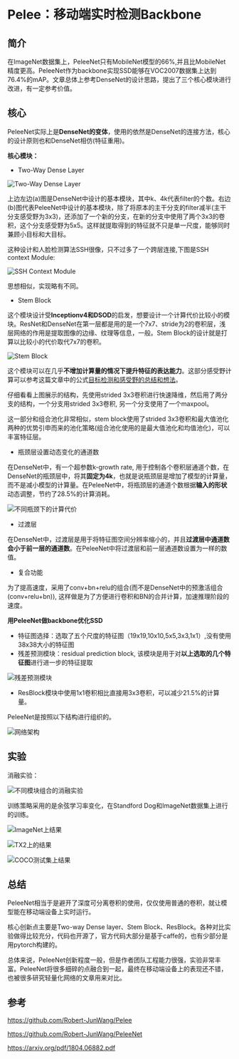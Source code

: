 # Pelee：移动端实时检测Backbone

## 简介

在ImageNet数据集上，PeleeNet只有MobileNet模型的66%,并且比MobileNet精度更高。PeleeNet作为backbone实现SSD能够在VOC2007数据集上达到76.4%的mAP。文章总体上参考DenseNet的设计思路，提出了三个核心模块进行改进，有一定参考价值。

## 核心

PeleeNet实际上是**DenseNet的变体**，使用的依然是DenseNet的连接方法，核心的设计原则也和DenseNet相仿(特征重用)。

**核心模块：** 

- Two-Way Dense Layer

![Two-Way Dense Layer](https://img-blog.csdnimg.cn/20200512171808702.png?x-oss-process=image/watermark,type_ZmFuZ3poZW5naGVpdGk,shadow_10,text_aHR0cHM6Ly9ibG9nLmNzZG4ubmV0L0REX1BQX0pK,size_16,color_FFFFFF,t_70)

上边左边(a)图是DenseNet中设计的基本模块，其中k、4k代表filter的个数。右边(b)图代表PeleeNet中设计的基本模块，除了将原本的主干分支的filter减半(主干分支感受野为3x3)，还添加了一个新的分支，在新的分支中使用了两个3x3的卷积，这个分支感受野为5x5。这样就提取得到的特征就不只是单一尺度，能够同时兼顾小目标和大目标。

这种设计和人脸检测算法SSH很像，只不过多了一个跨层连接,下图是SSH context Module:

![SSH Context Module](https://img-blog.csdnimg.cn/20200512173747116.png)

思想相似，实现略有不同。


- Stem Block

这个模块设计受**Inceptionv4和DSOD**的启发，想要设计一个计算代价比较小的模块。ResNet和DenseNet在第一层都是用的是一个7x7、stride为2的卷积层，浅层网络的作用是提取图像的边缘、纹理等信息，一般。Stem Block的设计就是打算以比较小的代价取代7x7的卷积。

![Stem Block](https://img-blog.csdnimg.cn/20200512174142804.png?x-oss-process=image/watermark,type_ZmFuZ3poZW5naGVpdGk,shadow_10,text_aHR0cHM6Ly9ibG9nLmNzZG4ubmV0L0REX1BQX0pK,size_16,color_FFFFFF,t_70)

这个模块可以在几乎**不增加计算量的情况下提升特征的表达能力**。这部分感受野计算可以参考这篇文章中的公式[目标检测和感受野的总结和想法](https://mp.weixin.qq.com/s?__biz=MzA4MjY4NTk0NQ==&mid=2247485052&idx=1&sn=5d751af1f063b4363220134a8401e680&chksm=9f80bceaa8f735fc978f70696ef339cc6efbd35484d72f2a5f372bbf063b1eb30f1fae630a46&scene=21#wechat_redirect)。

仔细看看上图展示的结构，先使用strided 3x3卷积进行快速降维，然后用了两分支的结构，一个分支用strided 3x3卷积, 另一个分支使用了一个maxpool。

这一部分和组合池化非常相似，stem block使用了strided 3x3卷积和最大值池化两种的优势引申而来的池化策略(组合池化使用的是最大值池化和均值池化)，可以丰富特征层。

- 瓶颈层设置动态变化的通道数

在DenseNet中，有一个超参数k-growth rate, 用于控制各个卷积层通道个数，在DenseNet的瓶颈层中，将其**固定为4k**，也就是说瓶颈层是增加了模型的计算量，而不是减小模型的计算量。在PeleeNet中，将瓶颈层的通道个数根据**输入的形状**动态调整，节约了28.5%的计算消耗。

![不同瓶颈下的计算代价](https://img-blog.csdnimg.cn/20200513094032362.png)

- 过渡层

在DenseNet中，过渡层是用于将特征图空间分辨率缩小的，并且**过渡层中通道数会小于前一层的通道数**。在PeleeNet中将过渡层和前一层通道数设置为一样的数值。

- 复合功能

为了提高速度，采用了conv+bn+relu的组合(而不是DenseNet中的预激活组合(conv+relu+bn)), 这样做是为了方便进行卷积和BN的合并计算，加速推理阶段的速度。

**用PeleeNet做backbone优化SSD**

- 特征图选择：选取了五个尺度的特征图（19x19,10x10,5x5,3x3,1x1）,没有使用38x38大小的特征图
- 残差预测模块：residual prediction block, 该模块是用于对**以上选取的几个特征图**进行进一步的特征提取

![残差预测模块](https://img-blog.csdnimg.cn/20200513094954499.png?x-oss-process=image/watermark,type_ZmFuZ3poZW5naGVpdGk,shadow_10,text_aHR0cHM6Ly9ibG9nLmNzZG4ubmV0L0REX1BQX0pK,size_16,color_FFFFFF,t_70)

- ResBlock模块中使用1x1卷积相比直接用3x3卷积，可以减少21.5%的计算量。

PeleeNet是按照以下结构进行组织的。

![网络架构](https://img-blog.csdnimg.cn/2020051309544445.png?x-oss-process=image/watermark,type_ZmFuZ3poZW5naGVpdGk,shadow_10,text_aHR0cHM6Ly9ibG9nLmNzZG4ubmV0L0REX1BQX0pK,size_16,color_FFFFFF,t_70)

## 实验

消融实验：

![不同模块组合的消融实验](https://img-blog.csdnimg.cn/20200513102127921.png?x-oss-process=image/watermark,type_ZmFuZ3poZW5naGVpdGk,shadow_10,text_aHR0cHM6Ly9ibG9nLmNzZG4ubmV0L0REX1BQX0pK,size_16,color_FFFFFF,t_70)

训练策略采用的是余弦学习率变化，在Standford Dog和ImageNet数据集上进行的训练。

![ImageNet上结果](https://img-blog.csdnimg.cn/20200513103347247.png)

![TX2上的结果](https://img-blog.csdnimg.cn/20200513103400604.png?x-oss-process=image/watermark,type_ZmFuZ3poZW5naGVpdGk,shadow_10,text_aHR0cHM6Ly9ibG9nLmNzZG4ubmV0L0REX1BQX0pK,size_16,color_FFFFFF,t_70)

![COCO测试集上结果](https://img-blog.csdnimg.cn/20200513103554369.png?x-oss-process=image/watermark,type_ZmFuZ3poZW5naGVpdGk,shadow_10,text_aHR0cHM6Ly9ibG9nLmNzZG4ubmV0L0REX1BQX0pK,size_16,color_FFFFFF,t_70)

## 总结

PeleeNet相当于是避开了深度可分离卷积的使用，仅仅使用普通的卷积，就让模型能在移动端设备上实时运行。

核心创新点主要是Two-way Dense layer、Stem Block、ResBlock。各种对比实验做得比较充分，代码也开源了，官方代码大部分是基于caffe的，也有少部分是用pytorch构建的。

总体来说，PeleeNet创新程度一般，但是作者团队工程能力很强，实验非常丰富。PeleeNet将很多细碎的点融合到一起，最终在移动端设备上的表现还不错，也被很多研究轻量化网络的文章用来对比。

## 参考

https://github.com/Robert-JunWang/Pelee

https://github.com/Robert-JunWang/PeleeNet

https://arxiv.org/pdf/1804.06882.pdf